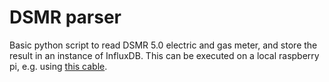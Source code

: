# DSMR parser

Basic python script to read DSMR 5.0 electric and gas meter, and store the result in an instance of InfluxDB. This can be executed on a local raspberry pi, e.g. using [this cable](https://www.sossolutions.nl/slimme-meter-kabel).
